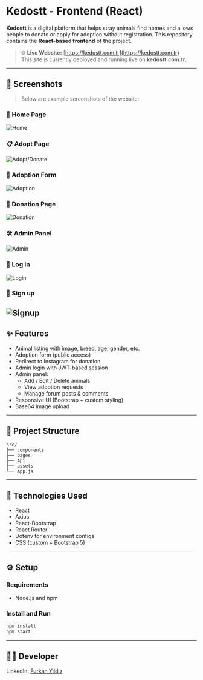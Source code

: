 # Kedostt - Frontend (React)

**Kedostt** is a digital platform that helps stray animals find homes and allows people to donate or apply for adoption without registration. This repository contains the **React-based frontend** of the project.

> 🌐 **Live Website:** [https://kedostt.com.tr](https://kedostt.com.tr)  
> This site is currently deployed and running live on **kedostt.com.tr**.

---

## 📸 Screenshots

> Below are example screenshots of the website:

### 🐾 Home Page
![Home](public/screenshots/HomePage.png)

### 📋 Adopt Page
![Adopt/Donate](public/screenshots/AdoptPage.png)

### 📄 Adoption Form
![Adoption](public/screenshots/AdoptApplication.png)

### 💸 Donation Page
![Donation](public/screenshots/Donate.png)

### 🛠️ Admin Panel
![Admin](public/screenshots/AdminPanel.png)

### 🔐 Log in
![Login](public/screenshots/Login.png)

### 📝 Sign up
![Signup](public/screenshots/Signup.png)
---

## ✨ Features

- Animal listing with image, breed, age, gender, etc.
- Adoption form (public access)
- Redirect to Instagram for donation
- Admin login with JWT-based session
- Admin panel:
  - Add / Edit / Delete animals
  - View adoption requests
  - Manage forum posts & comments
- Responsive UI (Bootstrap + custom styling)
- Base64 image upload

---

## 📁 Project Structure
```
src/
├── components
├── pages
├── Api
├── assets
└── App.js
```
---

## 🧰 Technologies Used

- React
- Axios
- React-Bootstrap
- React Router
- Dotenv for environment configs
- CSS (custom + Bootstrap 5)

---

## ⚙️ Setup

### Requirements
- Node.js and npm

### Install and Run

```bash
npm install
npm start
```
---

## 👨‍💻 Developer
LinkedIn: [Furkan Yıldız](www.linkedin.com/in/furkan-yıldız-584383254)
